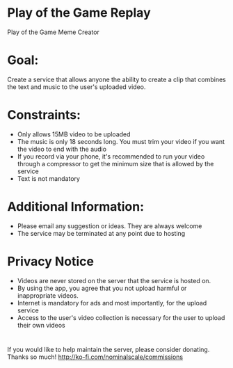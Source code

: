 # Play of the Game Replay
Play of the Game Meme Creator

# Goal:
Create a service that allows anyone the ability to create a clip that combines the text and music to the user's uploaded video.

# Constraints:
- Only allows 15MB video to be uploaded
- The music is only 18 seconds long. You must trim your video if you want the video to end with the audio
- If you record via your phone, it's recommended to run your video through a compressor to get the minimum size that is allowed by the service
- Text is not mandatory

# Additional Information:
- Please email any suggestion or ideas. They are always welcome
- The service may be terminated at any point due to hosting

# Privacy Notice
- Videos are never stored on the server that the service is hosted on.
- By using the app, you agree that you not upload harmful or inappropriate videos.
- Internet is mandatory for ads and most importantly, for the upload service
- Access to the user's video collection is necessary for the user to upload their own videos

# <End of Privacy Policy>
  
  If you would like to help maintain the server, please consider donating. Thanks so much!
  http://ko-fi.com/nominalscale/commissions
